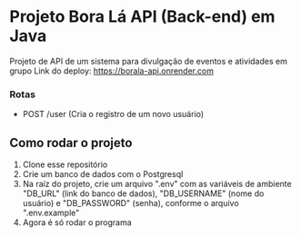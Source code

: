 # Projeto Bora Lá API (Back-end) em Java

Projeto de API de um sistema para divulgação de eventos e atividades em grupo
Link do deploy: https://borala-api.onrender.com

### Rotas

- POST /user (Cria o registro de um novo usuário)

## Como rodar o projeto 

1. Clone esse repositório
2. Crie um banco de dados com o Postgresql
4. Na raíz do projeto, crie um arquivo ".env" com as variáveis de ambiente "DB_URL" (link do banco de dados), "DB_USERNAME" (nome do usuário) e "DB_PASSWORD" (senha), conforme o arquivo ".env.example"
5. Agora é só rodar o programa